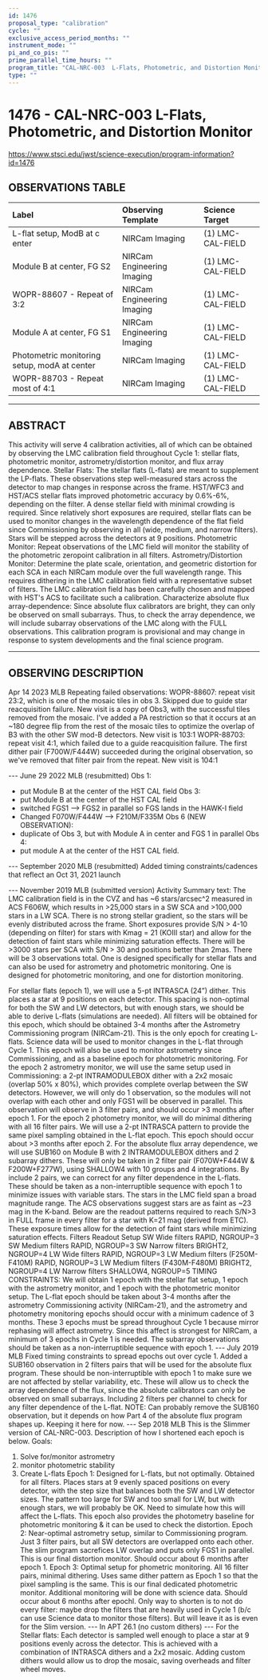 ```yaml
---
id: 1476
proposal_type: "calibration"
cycle: ""
exclusive_access_period_months: ""
instrument_mode: ""
pi_and_co_pis: ""
prime_parallel_time_hours: ""
program_title: "CAL-NRC-003  L-Flats, Photometric, and Distortion Monitor"
type: ""
---
```

# 1476 - CAL-NRC-003  L-Flats, Photometric, and Distortion Monitor
https://www.stsci.edu/jwst/science-execution/program-information?id=1476
## OBSERVATIONS TABLE
| Label                                   | Observing Template          | Science Target      |
| :-------------------------------------- | :-------------------------- | :------------------ |
| L-flat setup, ModB at c enter           | NIRCam Imaging              | (1) LMC-CAL-FIELD   |
| Module B at center, FG S2               | NIRCam Engineering Imaging  | (1) LMC-CAL-FIELD   |
| WOPR-88607 - Repeat of 3:2              | NIRCam Engineering Imaging  | (1) LMC-CAL-FIELD   |
| Module A at center, FG S1               | NIRCam Engineering Imaging  | (1) LMC-CAL-FIELD   |
| Photometric monitoring setup, modA at center | NIRCam Imaging              | (1) LMC-CAL-FIELD   |
| WOPR-88703 - Repeat most of 4:1         | NIRCam Imaging              | (1) LMC-CAL-FIELD   |

---

## ABSTRACT

This activity will serve 4 calibration activities, all of which can be obtained by observing the LMC calibration field throughout Cycle 1: stellar flats, photometric monitor, astrometry/distortion monitor, and flux array dependence. Stellar Flats: The stellar flats (L-flats) are meant to supplement the LP-flats. These observations step well-measured stars across the detector to map changes in response across the frame. HST/WFC3 and HST/ACS stellar flats improved photometric accuracy by 0.6%-6%, depending on the filter. A dense stellar field with minimal crowding is required. Since relatively short exposures are required, stellar flats can be used to monitor changes in the wavelength dependence of the flat field since Commissioning by observing in all (wide, medium, and narrow filters). Stars will be stepped across the detectors at 9 positions. Photometric Monitor: Repeat observations of the LMC field will monitor the stability of the photometric zeropoint calibration in all filters. Astrometry/Distortion Monitor: Determine the plate scale, orientation, and geometric distortion for each SCA in each NIRCam module over the full wavelength range. This requires dithering in the LMC calibration field with a representative subset of filters. The LMC calibration field has been carefully chosen and mapped with HST's ACS to facilitate such a calibration. Characterize absolute flux array-dependence: Since absolute flux calibrators are bright, they can only be observed on small subarrays. Thus, to check the array dependence, we will include subarray observations of the LMC along with the FULL observations.
This calibration program is provisional and may change in response to system developments and the final science program.

---

## OBSERVING DESCRIPTION

Apr 14 2023 MLB
Repeating failed observations:
WOPR-88607: repeat visit 23:2, which is one of the mosaic tiles in obs 3. Skipped due to guide star reacquisition failure. New visit is a copy of Obs3, with the successful tiles removed from the mosaic. I've added a PA restriction so that it occurs at an ~180 degree flip from the rest of the mosaic tiles to optimize the overlap of B3 with the other SW mod-B detectors. New visit is 103:1
WOPR-88703: repeat visit 4:1, which failed due to a guide reacquisition failure. The first dither pair (F700W/F444W) succeeded during the original observation, so we've removed that filter pair from the repeat. New visit is 104:1

--- June 29 2022 MLB (resubmitted)
Obs 1:
- put Module B at the center of the HST CAL field
Obs 3:
- put Module B at the center of the HST CAL field
- switched FGS1 --> FGS2 in parallel so FGS lands in the HAWK-I field
- Changed F070W/F444W --> F210M/F335M
Obs 6 (NEW OBSERVATION):
- duplicate of Obs 3, but with Module A in center and FGS 1 in parallel
Obs 4:
- put module A at the center of the HST CAL field.

--- September 2020 MLB (resubmitted)
Added timing constraints/cadences that reflect an Oct 31, 2021 launch

--- November 2019 MLB (submitted version)
Activity Summary text:
The LMC calibration field is in the CVZ and has ~6 stars/arcsec^2 measured in ACS F606W, which results in >25,000 stars in a SW SCA and >100,000 stars in a LW SCA. There is no strong stellar gradient, so the stars will be evenly distributed across the frame. Short exposures provide S/N > 4-10 (depending on filter) for stars with Kmag = 21 (KOIII star) and allow for the detection of faint stars while minimizing saturation effects. There will be >3000 stars per SCA with S/N > 30 and positions better than 2mas.
There will be 3 observations total. One is designed specifically for stellar flats and can also be used for astrometry and photometric monitoring. One is designed for photometric monitoring, and one for distortion monitoring.

For stellar flats (epoch 1), we will use a 5-pt INTRASCA (24”) dither. This places a star at 9 positions on each detector. This spacing is non-optimal for both the SW and LW detectors, but with enough stars, we should be able to derive L-flats (simulations are needed). All filters will be obtained for this epoch, which should be obtained 3-4 months after the Astrometry Commissioning program (NIRCam-21). This is the only epoch for creating L- flats. Science data will be used to monitor changes in the L-flat through Cycle 1. This epoch will also be used to monitor astrometry since Commissioning, and as a baseline epoch for photometric monitoring.
For the epoch 2 astrometry monitor, we will use the same setup used in Commissioning: a 2-pt INTRAMODULEBOX dither with a 2x2 mosaic (overlap 50% x 80%), which provides complete overlap between the SW detectors. However, we will only do 1 observation, so the modules will not overlap with each other and only FGS1 will be observed in parallel. This observation will observe in 3 filter pairs, and should occur >3 months after epoch 1.
For the epoch 2 photometry monitor, we will do minimal dithering with all 16 filter pairs. We will use a 2-pt INTRASCA pattern to provide the same pixel sampling obtained in the L-flat epoch. This epoch should occur about >3 months after epoch 2.
For the absolute flux array dependence, we will use SUB160 on Module B with 2 INTRAMODULEBOX dithers and 2 subarray dithers. These will only be taken in 2 filter pair (F070W+F444W & F200W+F277W), using SHALLOW4 with 10 groups and 4 integrations. By include 2 pairs, we can correct for any filter dependence in the L-flats. These should be taken as a non-interruptible sequence with epoch 1 to minimize issues with variable stars.
The stars in the LMC field span a broad magnitude range. The ACS observations suggest stars are as faint as ~23 mag in the K-band. Below are the readout patterns required to reach S/N>3 in FULL frame in every filter for a star with K=21 mag (derived from ETC). These exposure times allow for the detection of faint stars while minimizing saturation effects.
Filters Readout Setup
SW Wide filters RAPID, NGROUP=3
SW Medium filters RAPID, NGROUP=3
SW Narrow filters BRIGHT2, NGROUP=4
LW Wide filters RAPID, NGROUP=3
LW Medium filters (F250M-F410M) RAPID, NGROUP=3
LW Medium filters (F430M-F480M) BRIGHT2, NGROUP=4
LW Narrow filters SHALLOW4, NGROUP=5
TIMING CONSTRAINTS: We will obtain 1 epoch with the stellar flat setup, 1 epoch with the astrometry monitor, and 1 epoch with the photometric monitor setup. The L-flat epoch should be taken about 3-4 months after the astrometry Commissioning activity (NIRCam-21), and the astrometry and photometry monitoring epochs should occur with a minimum cadence of 3 months. These 3 epochs must be spread throughout Cycle 1 because mirror rephasing will affect astrometry. Since this affect is strongest for NIRCam, a minimum of 3 epochs in Cycle 1 is needed. The subarray observations should be taken as a non-interruptible sequence with epoch 1.
--- July 2019 MLB
Fixed timing constraints to spread epochs out over cycle 1.
Added a SUB160 observation in 2 filters pairs that will be used for the absolute flux program. These should be non-interruptible with epoch 1 to make sure we are not affected by stellar variability, etc. These will allow us to check the array dependence of the flux, since the absolute calibrators can only be observed on small subarrays. Including 2 filters per channel to check for any filter dependence of the L-flat.
NOTE: Can probably remove the SUB160 observation, but it depends on how Part 4 of the absolute flux program shapes up. Keeping it here for now.
--- Sep 2018 MLB
This is the Slimmer version of CAL-NRC-003. Description of how I shortened each epoch is below.
Goals:
1) Solve for/monitor astrometry
2) monitor photometric stability
3) Create L-flats
Epoch 1:
Designed for L-flats, but not optimally. Obtained for all filters. Places stars at 9 evenly spaced positions on every detector, with the step size that balances both the SW and LW detector sizes. The pattern too large for SW and too small for LW, but with enough stars, we will probably be OK. Need to simulate how this will affect the L-flats. This epoch also provides the photometry baseline for photometric monitoring & it can be used to check the distortion.
Epoch 2:
Near-optimal astrometry setup, similar to Commissioning program. Just 3 filter pairs, but all SW detectors are overlapped onto each other. The slim program sacrefices LW overlap and puts only FGS1 in parallel. This is our final distortion monitor. Should occur about 6 months after epoch 1.
Epoch 3:
Optimal setup for phometric monitoring. All 16 filter pairs, minimal dithering. Uses same dither pattern as Epoch 1 so that the pixel sampling is the same. This is our final dedicated photometric monitor. Additional monitoring will be done with science data. Should occur about 6 months after epochl. Only way to shorten is to not do every filter: maybe drop the filters that are heavily used in Cycle 1 (b/c can use Science data to monitor those filters). But will leave it as is even for the Slim version.
--- In APT 26.1 (no custom dithers) ---
For the Stellar flats: Each detector is sampled well enough to place a star at 9 positions evenly across the detector. This is achieved with a combination of INTRASCA dithers and a 2x2 mosaic. Adding custom dithers would allow us to drop the mosaic, saving overheads and filter wheel moves.